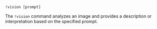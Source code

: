 ```plaintext
!vision [prompt]
```

The `!vision` command analyzes an image and provides a description or interpretation based on the specified prompt.